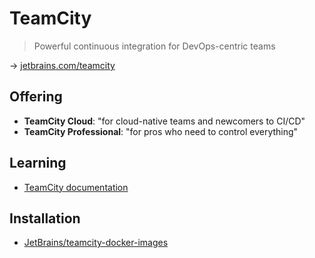 # TeamCity

> Powerful continuous integration for DevOps-centric teams

→ [jetbrains.com/teamcity](https://www.jetbrains.com/teamcity/)

## Offering

* **TeamCity Cloud**: "for cloud-native teams and newcomers to CI/CD"
* **TeamCity Professional**: "for pros who need to control everything"

## Learning

* [TeamCity documentation](https://www.jetbrains.com/help/teamcity/teamcity-documentation.html)

## Installation

* [JetBrains/teamcity-docker-images](https://github.com/JetBrains/teamcity-docker-images)
